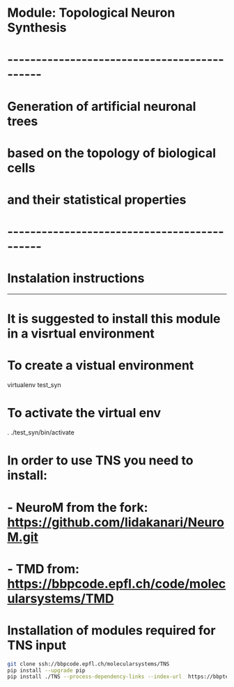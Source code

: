 # Module: Topological Neuron Synthesis

# --------------------------------------------
# Generation of artificial neuronal trees
# based on the topology of biological cells
# and their statistical properties
# --------------------------------------------


# Instalation instructions
--------------------------------
# It is suggested to install this module in a visrtual environment
# To create a vistual environment
virtualenv test_syn

# To activate the virtual env
. ./test_syn/bin/activate

# In order to use TNS you need to install:
# - NeuroM from the fork: https://github.com/lidakanari/NeuroM.git
# - TMD from: https://bbpcode.epfl.ch/code/molecularsystems/TMD

# Installation of modules required for TNS input
```bash
git clone ssh://bbpcode.epfl.ch/molecularsystems/TNS
pip install --upgrade pip
pip install ./TNS --process-dependency-links --index-url  https://bbpteam.epfl.ch/repository/devpi/bbprelman/dev/+simple/
```
